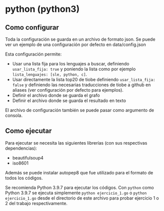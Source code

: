 # python (python3)
## Como configurar
Toda la configuración se guarda en un archivo de formato json. Se puede ver un ejemplo de una configuración por defecto en data/config.json


Esta configuración permite:
- Usar una lista fija para los lenguajes a buscar, definiendo ```usar_lista_fija: true``` y poniendo la lista como por ejemplo ```lista_lenguajes: [sle, python, c]```.
- Usar directamente la lista top20 de tiobe definiendo ```usar_lista_fija: false``` y definiendo las necesarias traducciones de tiobe a github en aliases (ver configuración por defecto para ejemplos).
- Definir el archivo donde se guarda el grafo
- Definir el archivo donde se guarda el resultado en texto

El archivo de configuración también se puede pasar como argumento de consola.

## Como ejecutar
Para ejecutar se necesita las siguientes librerías (con sus respectivas dependencias):
- beautifulsoup4
- iso8601

Además se puede instalar autopep8 que fue utilizado para el formato de todos los códigos.

Se recomienda Python 3.9.7 para ejecutar los códigos. 
Con ```python``` como Python 3.9.7 se ejecuta simplemente ```python ejercicio_1.go``` o ```python ejercicio_1.go``` desde el directorio de este archivo para probar ejercicio 1 o 2 del trabajo respectivamente.